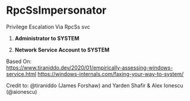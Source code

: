 # RpcSsImpersonator
Privilege Escalation Via RpcSs svc

1. **Administrator to SYSTEM** 

1. **Network Service Account to SYSTEM**

Based On: <br>
https://www.tiraniddo.dev/2020/01/empirically-assessing-windows-service.html
https://windows-internals.com/faxing-your-way-to-system/

Credit to: @tiraniddo (James Forshaw) and Yarden Shafir & Alex Ionescu (@aionescu)
